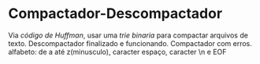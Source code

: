 # Compactador-Descompactador
Via *código de Huffman*, usar uma *trie binaria* para compactar arquivos de texto.
Descompactador finalizado e funcionando.
Compactador com erros.
alfabeto: de a até z(minusculo), caracter espaço, caracter \n e EOF
